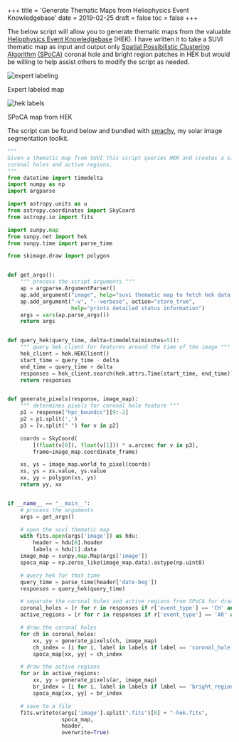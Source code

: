 +++
title = 'Generate Thematic Maps from Heliophysics Event Knowledgebase'
date = 2019-02-25
draft = false
toc = false
+++

The below script will allow you to generate thematic maps from the valuable [Heliophysics Event Knowledgebase](https://www.lmsal.com/hek/) (HEK). I have written it to take a SUVI thematic map as input and output only [Spatial Possibilistic Clustering Algorithm](https://arxiv.org/abs/1208.1483) [(SPoCA)](https://arxiv.org/abs/1208.1483) coronal hole and bright region patches in HEK but would be willing to help assist others to modify the script as needed.  

![expert labeling](expert.png)

Expert labeled map

![hek labels](hek.png)

SPoCA map from HEK

The script can be found below and bundled with [smachy](https://github.com/jmbhughes/smachy), my solar image segmentation toolkit.

```py
"""
Given a thematic map from SUVI this script queries HEK and creates a similar SPoCA thematic map with only
coronal holes and active regions.
"""
from datetime import timedelta
import numpy as np
import argparse

import astropy.units as u
from astropy.coordinates import SkyCoord
from astropy.io import fits

import sunpy.map
from sunpy.net import hek
from sunpy.time import parse_time

from skimage.draw import polygon


def get_args():
    """ process the script arguments """
    ap = argparse.ArgumentParser()
    ap.add_argument("image", help="suvi thematic map to fetch hek data for")
    ap.add_argument("-v", "--verbose", action="store_true",
                    help="prints detailed status information")
    args = vars(ap.parse_args())
    return args


def query_hek(query_time, delta=timedelta(minutes=5)):
    """ query hek client for features around the time of the image """
    hek_client = hek.HEKClient()
    start_time = query_time - delta
    end_time = query_time + delta
    responses = hek_client.search(hek.attrs.Time(start_time, end_time))
    return responses


def generate_pixels(response, image_map):
    """ determines pixels for coronal hole feature """
    p1 = response["hpc_boundcc"][9:-2]
    p2 = p1.split(',')
    p3 = [v.split(" ") for v in p2]

    coords = SkyCoord(
        [(float(v[0]), float(v[1])) * u.arcsec for v in p3],
        frame=image_map.coordinate_frame)

    xs, ys = image_map.world_to_pixel(coords)
    xs, ys = xs.value, ys.value
    xx, yy = polygon(xs, ys)
    return yy, xx


if __name__ == "__main__":
    # process the arguments
    args = get_args()

    # open the suvi thematic map
    with fits.open(args['image']) as hdu:
        header = hdu[0].header
        labels = hdu[1].data
    image_map = sunpy.map.Map(args['image'])
    spoca_map = np.zeros_like(image_map.data).astype(np.uint8)

    # query hek for that time
    query_time = parse_time(header['date-beg'])
    responses = query_hek(query_time)

    # separate the coronal holes and active regions from SPoCA for drawing
    coronal_holes = [r for r in responses if r['event_type'] == 'CH' and r['frm_name'] == 'SPoCA']
    active_regions = [r for r in responses if r['event_type'] == 'AR' and r['frm_name'] == 'SPoCA']

    # draw the coronal holes
    for ch in coronal_holes:
        xx, yy = generate_pixels(ch, image_map)
        ch_index = [i for i, label in labels if label == 'coronal_hole'][0]
        spoca_map[xx, yy] = ch_index

    # draw the active regions
    for ar in active_regions:
        xx, yy = generate_pixels(ar, image_map)
        br_index = [i for i, label in labels if label == 'bright_region'][0]
        spoca_map[xx, yy] = br_index

    # save to a file
    fits.writeto(args['image'].split(".fits")[0] + "-hek.fits",
                 spoca_map,
                 header,
                 overwrite=True)
```

